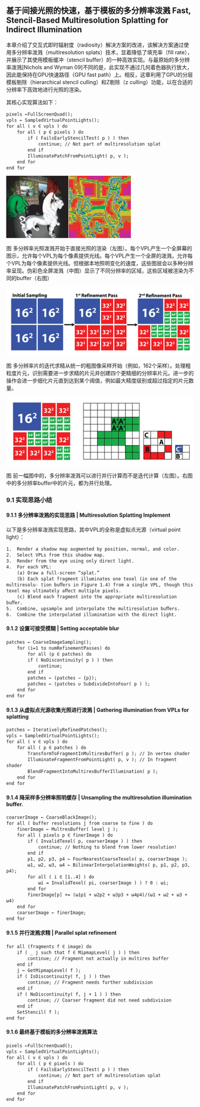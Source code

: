 ﻿## 基于间接光照的快速，基于模板的多分辨率泼溅 Fast, Stencil-Based Multiresolution Splatting for Indirect Illumination

本章介绍了交互式即时辐射度（radiosity）解决方案的改进，该解决方案通过使用多分辨率泼溅（multiresolution  splats）技术，显着降低了填充率（fill rate），并展示了其使用模板缓冲（stencil  buﬀer）的一种高效实现。与最原始的多分辨率泼溅[Nichols and Wyman  09]不同的是，此实现不通过几何着色器执行放大，因此能保持在GPU快速路径（GPU fast  path）上。相反，这章利用了GPU的分层模板剔除（hierarchical stencil culling）和Z剔除（z  culling）功能，以在合适的分辨率下高效地进行光照的渲染。

其核心实现算法如下：

```
pixels ←FullScreenQuad();
vpls ← SampledVirtualPointLights();
for all ( v ∈ vpls ) do
    for all ( p ∈ pixels ) do
        if ( FailsEarlyStencilTest( p ) ) then
            continue; // Not part of multiresolution splat
        end if
        IlluminatePatchFromPointLight( p, v );
    end for
end for
```

[
![img](ultiresolutionSplattingforIndirectIllumination.assets/2c9b16a1c95fb8284a498967e6e5e19b.png)](https://github.com/QianMo/Game-Programmer-Study-Notes/blob/master/Content/%E3%80%8AGPUPro1%E3%80%8B%E5%85%A8%E4%B9%A6%E6%8F%90%E7%82%BC%E6%80%BB%E7%BB%93/media/2c9b16a1c95fb8284a498967e6e5e19b.png)

图  多分辨率光照泼溅开始于直接光照的渲染（左图）。每个VPL产生一个全屏幕的图示，允许每个VPL为每个像素提供光线。每个VPL产生一个全屏的泼溅，允许每个VPL为每个像素提供光线。但根据本地照明变化的速度，这些图层会以多种分辨率呈现。伪彩色全屏泼溅（中图）显示了不同分辨率的区域，这些区域被渲染为不同的buffer（右图）

[
![img](ultiresolutionSplattingforIndirectIllumination.assets/d334dde4b4259dddeb29cad0a92eb953.png)](https://github.com/QianMo/Game-Programmer-Study-Notes/blob/master/Content/%E3%80%8AGPUPro1%E3%80%8B%E5%85%A8%E4%B9%A6%E6%8F%90%E7%82%BC%E6%80%BB%E7%BB%93/media/d334dde4b4259dddeb29cad0a92eb953.png)

图 多分辨率片的迭代求精从统一的粗图像采样开始（例如，162个采样）。处理粗粒度片元，识别需要进一步求精的片元并创建四个更精细的分辨率片元。进一步的操作会进一步细化片元直到达到某个阈值，例如最大精度级别或超过指定的片元数量。

[
![img](ultiresolutionSplattingforIndirectIllumination.assets/cf2ff293b62b459a26b503c79036a663.png)](https://github.com/QianMo/Game-Programmer-Study-Notes/blob/master/Content/%E3%80%8AGPUPro1%E3%80%8B%E5%85%A8%E4%B9%A6%E6%8F%90%E7%82%BC%E6%80%BB%E7%BB%93/media/cf2ff293b62b459a26b503c79036a663.png)

图 前一幅图中的，多分辨率泼溅可以进行并行计算而不是迭代计算（左图）。右图中的多分辨率buffer中的片元，都为并行处理。

### 

### 9.1 实现思路小结

#### 

#### 9.1.1 多分辨率泼溅的实现思路 | Multiresolution Splatting Implement

以下是多分辨率泼溅实现思路，其中VPL的全称是虚拟点光源（virtual point light）：

```
1.	Render a shadow map augmented by position, normal, and color.
2.	Select VPLs from this shadow map.
3.	Render from the eye using only direct light.
4.	For each VPL:
    (a)	Draw a full-screen “splat.”
    (b)	Each splat fragment illuminates one texel (in one of the multiresolu- tion buﬀers in Figure 1.4) from a single VPL, though this texel may ultimately aﬀect multiple pixels.
    (c)	Blend each fragment into the appropriate multiresolution buﬀer.
5.	Combine, upsample and interpolate the multiresolution buﬀers.
6.	Combine the interpolated illumination with the direct light.
```

#### 

#### 9.1.2 设置可接受模糊 | Setting acceptable blur

```
patches ← CoarseImageSampling();
    for (i=1 to numRefinementPasses) do
        for all (p ∈ patches) do
        if ( NoDiscontinuity( p ) ) then
            continue;
        end if
        patches ← (patches − {p});
        patches ← (patches ∪ SubdivideIntoFour( p ) );
    end for
end for
```

#### 

#### 9.1.3 从虚拟点光源收集光照进行泼溅 | Gathering illumination from VPLs for splatting

```
patches ← IterativelyRefinedPatches();
vpls ← SampledVirtualPointLights();
for all ( v ∈ vpls ) do
    for all ( p ∈ patches ) do
        TransformToFragmentInMultiresBuffer( p ); // In vertex shader
        IlluminateFragmentFromPointLight( p, v ); // In fragment shader
        BlendFragmentIntoMultiresBufferIllumination( p );
    end for
end for
```

#### 

#### 9.1.4 降采样多分辨率照明缓存 | Unsampling the multiresolution illumination buffer.

```
coarserImage ← CoarseBlackImage();
for all ( buffer resolutions j from coarse to fine ) do
    finerImage ← MultresBuffer( level j );
    for all ( pixels p ∈ finerImage ) do
        if ( InvalidTexel( p, coarserImage ) ) then
            continue; // Nothing to blend from lower resolution!
        end if
        p1, p2, p3, p4 ← FourNearestCoarseTexels( p, coarserImage );
        ω1, ω2, ω3, ω4 ← BilinearInterpolationWeights( p, p1, p2, p3, p4);
        for all ( i ∈ [1..4] ) do
            ωi = InvalidTexel( pi, coarserImage ) ) ? 0 : ωi;
        end for
        finerImage[p] += (ω1p1 + ω2p2 + ω3p3 + ω4p4)/(ω1 + ω2 + ω3 + ω4)
    end for
    coarserImage ← finerImage;
end for
```

#### 

#### 9.1.5 并行泼溅求精 | Parallel splat refinement

```
for all (fragments f ∈ image) do
    if ( _ j such that f ∈ MipmapLevel( j ) ) then
        continue; // Fragment not actually in multires buffer
    end if
    j ← GetMipmapLevel( f );
    if ( IsDiscontinuity( f, j ) ) then
        continue; // Fragment needs further subdivision
    end if
    if ( NoDiscontinuity( f, j + 1 ) ) then
        continue; // Coarser fragment did not need subdivision
    end if
    SetStencil( f );
end for
```

#### 

#### 9.1.6 最终基于模板的多分辨率泼溅算法

```
pixels ←FullScreenQuad();
vpls ← SampledVirtualPointLights();
for all ( v ∈ vpls ) do
    for all ( p ∈ pixels ) do
        if ( FailsEarlyStencilTest( p ) ) then
            continue; // Not part of multiresolution splat
        end if
        IlluminatePatchFromPointLight( p, v );
    end for
end for
```
